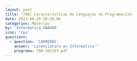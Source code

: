 ```yaml
---
layout: post
title: (780)-Características de Lenguajes de Programación
date: 2023-06-20 20:26:06
categories: Materias
by: 'Informatica UNAHUR'
icon: 'cpu'
questions:
  - question: 'CARRERAS'
    answer: 'Licenciatura en Informática-'
    programa: 780-202203.pdf
---
```

